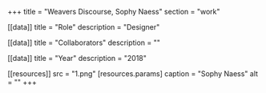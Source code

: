 +++
title = "Weavers Discourse, Sophy Naess"
section = "work"

[[data]]
title = "Role"
description = "Designer"

[[data]]
title = "Collaborators"
description = ""

[[data]]
title = "Year"
description = "2018"

[[resources]]
src = "1.png"
[resources.params]
caption = "Sophy Naess"
alt = ""
+++

